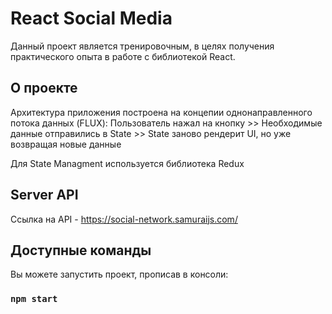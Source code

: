 # React Social Media

Данный проект является тренировочным, в целях получения практического опыта в работе с библиотекой React.

## О проекте

Архитектура приложения построена на концепии однонаправленного потока данных (FLUX):
Пользователь нажал на кнопку >> Необходимые данные отправились в State >> State заново рендерит UI, но уже возвращая новые данные

Для State Managment используется библиотека Redux

## Server API

Ссылка на API - https://social-network.samuraijs.com/

## Доступные команды

Вы можете запустить проект, прописав в консоли:

### `npm start`
